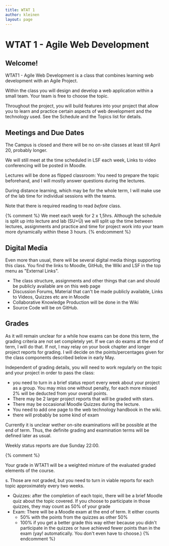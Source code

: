 ```yaml
---
title: WTAT 1
author: kleinen
layout: page
---
```


# WTAT 1 - Agile Web Development
## Welcome!

WTAT1 - Agile Web Development is a class that combines learning web development with an Agile Project.

Within the class you will design and develop a web application within a small team. Your team is free to choose the topic.

Throughout the project, you will build features into your project that allow you to learn and practice certain aspects of web development and the technology used. See the Schedule and the Topics list for details.

## Meetings and Due Dates

The Campus is closed and there will be no on-site classes at least till April 20, probably longer.

We will still meet at the time scheduled in LSF each week, Links to video conferencing will be posted in Moodle.

Lectures will be done as flipped classroom: You need to prepare the topic beforehand, and I will mostly answer questions during the lectures.

During distance learning, which may be for the whole term, I will make use of the lab time for individual sessions with the teams.

Note that there is required reading to read *before* class.

{% comment %}
We meet each week for 2 x 1,5hrs. Although the schedule is split up into lecture and lab (SU+Ü) we
will split up the time between lectures, assignments and practice and time for project work into your
team more dynamically within these 3 hours.
{% endcomment %}

## Digital Media

Even more than usual, there will be several digital media things supporting this
class. You find the links to Moodle, GitHub, the Wiki and LSF in the top menu as "External Links".

* The class structure, assignments and other things that can and should be publicly available are on this web page
* Discussion Forums, Material that can't be made publicly available, Links to Videos, Quizzes etc are in Moodle
* Collaborative Knowledge Production will be done in the Wiki
* Source Code will be on GitHub.

## Grades

As it will remain unclear for a while how exams can be done this term, the grading criteria are not set
completely yet. If we can do exams at the end of term, I will do that. If not, I may relay on your book
chapter and longer project reports for grading. I will decide on the points/percentages given for the class components described below in early May.

Independent of grading details, you will need to work regularly on the topic and your project in order to pass the class:

* you need to turn in a brief status report every week about your project as a group. You may miss one without penalty, for each more missed 2% will be deducted from your overall points.
* There may be 2 larger project reports that will be graded with stars.
* There may be occasional Moodle Quizzes during the lecture.
* You need to add one page to the web technology handbook in the wiki.
* there will probably be some kind of exam


Currently it is unclear wether on-site examinations will be possible at the end of term. Thus, the definite grading and examination terms will be defined later as usual.

Weekly status reports are due Sunday 22:00.

{% comment %}

Your grade in WTAT1 will be a weighted mixture of the evaluated graded elements of the course.

s. Those are not graded, but you need to turn in viable reports for each topic approximately every two weeks.
* Quizzes: after the completion of each topic, there will be a brief Moodle quiz about the topic covered. If you choose to participate in those quizzes, they may count as 50% of your grade
* Exam: There will be a Moodle exam at the end of term. It either counts
    * 50% with the points from the quizzes as other 50%
    * 100% if you get a better grade this way either because you didn't participate in the quizzes or have achieved fewer points than in the exam (yay! automatically. You don't even have to choose.)
{% endcomment %}
